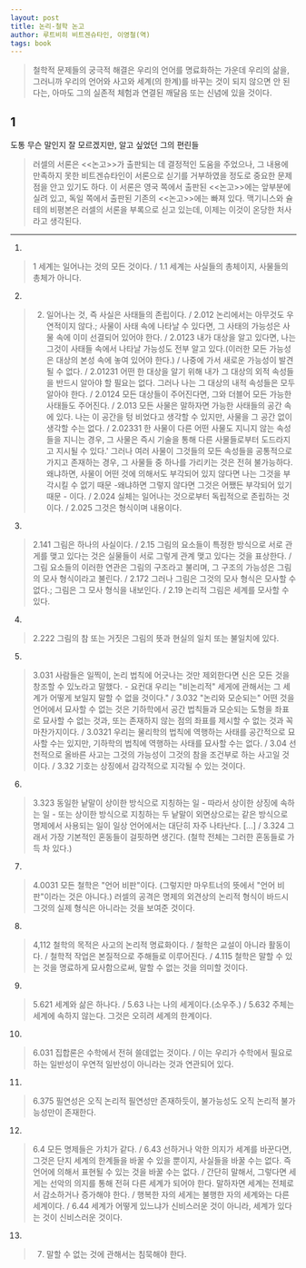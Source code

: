 ```yaml
---
layout: post
title: 논리-철학 논고
author: 루트비히 비트겐슈타인, 이영철(역)
tags: book
---
```


> 철학적 문제들의 궁극적 해결은 우리의 언어를 명료화하는 가운데 우리의 삶을, 그러니까 우리의 언어와 사고와 세계(의 한계)를 바꾸는 것이 되지 않으면 안 된다는, 아마도 그의 실존적 체험과 연결된 깨달음 또는 신념에 있을 것이다.

## 1
도통 무슨 말인지 잘 모르겠지만, 알고 싶었던 그의 편린들

> 러셀의 서론은 <<논고>>가 출판되는 데 결정적인 도움을 주었으나, 그 내용에 만족하지 못한 비트겐슈타인이 서론으로 싣기를 거부하였을 정도로 중요한 문제점을 안고 있기도 하다. 이 서론은 영국 쪽에서 출판된 <<논고>>에는 앞부분에 실려 있고, 독일 쪽에서 출판된 기존의 <<논고>>에는 빠져 있다. 맥기니스와 슐테의 비평본은 러셀의 서론을 부록으로 싣고 있는데, 이제는 이것이 온당한 처사라고 생각된다.

- - -

1. 
> 1 세계는 일어나는 것의 모든 것이다. / 1.1 세계는 사실들의 총체이지, 사물들의 총체가 아니다.
 
2. 
> 2. 일어나는 것, 즉 사실은 사태들의 존립이다. / 2.012 논리에서는 아무것도 우연적이지 않다.; 사물이 사태 속에 나타날 수 있다면, 그 사태의 가능성은 사물 속에 이미 선결되어 있어야 한다. / 2.0123 내가 대상을 알고 있다면, 나는 그것이 사태들 속에서 나타날 가능성도 전부 알고 있다.(이러한 모든 가능성은 대상의 본성 속에 놓여 있어야 한다.) /  나중에 가서 새로운 가능성이 발견될 수 없다. / 2.01231 어떤 한 대상을 알기 위해 내가 그 대상의 외적 속성들을 반드시 알아야 할 필요는 없다. 그러나 나는 그 대상의 내적 속성들은 모두 알아야 한다. / 2.0124 모든 대상들이 주어진다면, 그와 더블어 모든 가능한 사태들도 주어진다. / 2.013 모든 사물은 말하자면 가능한 사태들의 공간 속에 있다. 나는 이 공간을 텅 비었다고 생각할 수 있지만, 사물을 그 공간 없이 생각할 수는 없다. / 2.02331 한 사물이 다른 어떤 사물도 지니지 않는 속성들을 지니는 경우, 그 사물은 즉시 기술을 통해 다른 사물들로부터 도드라지고 지시될 수 있다.' 그러나 여러 사물이 그것들의 모든 속성들을 공통적으로 가지고 존재하는 경우, 그 사물들 중 하나를 가리키는 것은 전혀 불가능하다. 왜냐하면, 사물이 어떤 것에 의해서도 부각되어 있지 않다면 나는 그것을 부각시킬 수 없기 때문 -왜냐하면 그렇지 않다면 그것은 어쨌든 부각되어 있기 때문 - 이다. / 2.024 실체는 일어나는 것으로부터 독립적으로 존립하는 것이다. / 2.025 그것은 형식이며 내용이다.

3. 
> 2.141 그림은 하나의 사실이다. / 2.15 그림의 요소들이 특정한 방식으로 서로 관게를 맺고 있다는 것은 실물들이 서로 그렇게 관계 맺고 있다는 것을 표상한다. / 그림 요소들의 이러한 연관은 그림의 구조라고 불리며, 그 구조의 가능성은 그림의 모사 형식이라고 불린다. / 2.172 그러나 그림은 그것의 모사 형식은 모사할 수 없다.; 그림은 그 모사 형식을 내보인다. / 2.19 논리적 그림은 세계를 모사할 수 있다.

4. 
> 2.222 그림의 참 또는 거짓은 그림의 뜻과 현실의 일치 또는 불일치에 있다.

5. 
> 3.031 사람들은 일찍이, 논리 법칙에 어긋나는 것만 제외한다면 신은 모든 것을 창조할 수 있노라고 말했다. - 요컨대 우리는 "비논리적" 세게에 관해서는 그 세계가 어떻게 보일지 말할 수 없을 것이다." / 3.032 "논리와 모순되는" 어떤 것을 언어에서 묘사할 수 없는 것은 기하학에서 공간 법칙들과 모순되는 도형을 좌표로 묘사할 수 없는 것과, 또는 존재하지 않는 점의 좌표를 제시할 수 없는 것과 꼭 마찬가지이다. / 3.0321 우리는 물리학의 법칙에 역행하는 사태를 공간적으로 묘사할 수는 있지만, 기하학의 법칙에 역행하는 사태를 묘사할 수는 없다. / 3.04 선천적으로 올바른 사고는 그것의 가능성이 그것의 참을 조건부로 하는 사고일 것이다. / 3.32 기호는 상징에서 감각적으로 지각될 수 있는 것이다.
 
6. 
> 3.323 동일한 낱말이 상이한 방식으로 지칭하는 일 - 따라서 상이한 상징에 속하는 일 - 또는 상이한 방식으로 지칭하는 두 낱말이 외면상으로는 같은 방식으로 명제에서 사용되는 일이 일상 언어에서는 대단히 자주 나타난다. [...] / 3.324 그래서 가장 기본적인 혼동들이 걸핏하면 생긴다. (철학 전체는 그러한 혼동들로 가득 차 있다.)

7. 
> 4.0031 모든 철학은 "언어 비판"이다. (그렇지만 마우트너의 뜻에서 "언어 비판"이라는 것은 아니다.) 러셀의 공격은 명제의 외견상의 논리적 형식이 바드시 그것의 실제 형식은 아니라는 것을 보여준 것이다.

8. 
> 4,112 철학의 목적은 사고의 논리적 명료화이다. / 철학은 교설이 아니라 활동이다. / 철학적 작업은 본질적으로 주해들로 이루어진다. / 4.115 철학은 말할 수 있는 것을 명료하게 묘사함으로써, 말할 수 없는 것을 의미할 것이다.

9. 
> 5.621 세계와 삶은 하나다. / 5.63 나는 나의 세게이다.(소우주.) / 5.632 주체는 세계에 속하지 않는다. 그것은 오히려 세계의 한계이다.

10. 
> 6.031 집합론은 수학에서 전혀 쓸데없는 것이다. / 이는 우리가 수학에서 필요로 하는 일반성이 우연적 일반성이 아니라는 것과 연관되어 있다.

11. 
> 6.375 필연성은 오직 논리적 필연성만 존재하듯이, 불가능성도 오직 논리적 불가능성만이 존재한다.

12. 
> 6.4 모든 명제들은 가치가 같다. / 6.43 선하거나 악한 의지가 세계를 바꾼다면, 그것은 단지 세계의 한계들을 바꿀 수 있을 뿐이지, 사실들을 바꿀 수는 없다. 즉 언어에 의해서 표현될 수 있는 것을 바꿀 수는 없다. / 간단히 말해서, 그렇다면 세게는 선악의 의지를 통해 전혀 다른 세계가 되어야 한다. 말하자면 세계는 전체로서 감소하거나 증가해야 한다. / 
행복한 자의 세게는 불행한 자의 세계와는 다른 세계이다. / 6.44 세계가 어떻게 있느냐가 신비스러운 것이 아니라, 세계가 있다는 것이 신비스러운 것이다.

13. 
> 7. 말할 수 없는 것에 관해서는 침묵해야 한다.

 

